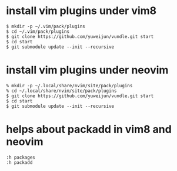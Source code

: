 # install vim plugins under vim8

    $ mkdir -p ~/.vim/pack/plugins
    $ cd ~/.vim/pack/plugins
    $ git clone https://github.com/yuweijun/vundle.git start
    $ cd start
    $ git submodule update --init --recursive

# install vim plugins under neovim

	% mkdir -p ~/.local/share/nvim/site/pack/plugins
	% cd ~/.local/share/nvim/site/pack/plugins
    $ git clone https://github.com/yuweijun/vundle.git start
    $ cd start
    $ git submodule update --init --recursive

# helps about packadd in vim8 and neovim

    :h packages
    :h packadd
